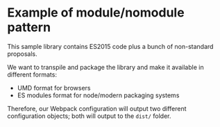 # Example of module/nomodule pattern

This sample library contains ES2015 code plus a bunch of non-standard proposals.

We want to transpile and package the library and make it available in different
formats:

- UMD format for browsers
- ES modules format for node/modern packaging systems

Therefore, our Webpack configuration will output two different configuration
objects; both will output to the `dist/` folder.
